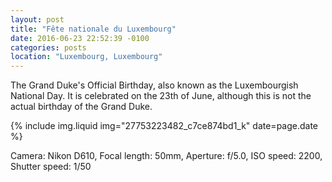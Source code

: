 ```yaml
---
layout: post
title: "Fête nationale du Luxembourg"
date: 2016-06-23 22:52:39 -0100
categories: posts
location: "Luxembourg, Luxembourg"
---
```


The Grand Duke's Official Birthday, also known as the Luxembourgish National Day.
It is celebrated on the 23th of June, although this is not the actual birthday of the Grand Duke.

{% include img.liquid img="27753223482_c7ce874bd1_k" date=page.date %}

Camera: Nikon D610, Focal length: 50mm, Aperture: f/5.0, ISO speed: 2200, Shutter speed: 1/50
